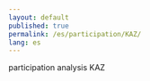 ```yaml
---
layout: default
published: true
permalink: /es/participation/KAZ/
lang: es
---
```


participation analysis KAZ

